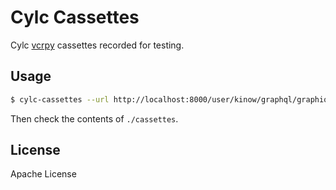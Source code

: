 # Cylc Cassettes

Cylc [vcrpy](https://github.com/kevin1024/vcrpy) cassettes recorded for testing.

## Usage

```bash
$ cylc-cassettes --url http://localhost:8000/user/kinow/graphql/graphiql? --interval "5.0" --workflow five
```

Then check the contents of `./cassettes`.

## License

Apache License
